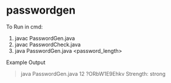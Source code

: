 # passwordgen

To Run in cmd:
1. javac PasswordGen.java
2. javac PasswordCheck.java
3. java PasswordGen.java <password_length>

Example Output
>java PasswordGen.java 12
?ORbW1E9Ehkv Strength: strong

